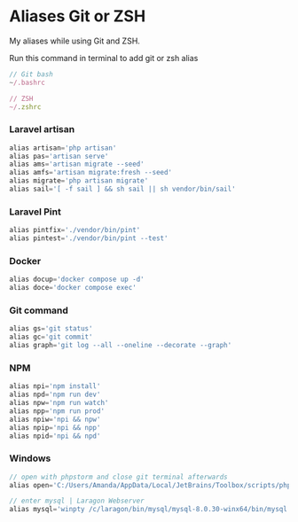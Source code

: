 # Aliases Git or ZSH

My aliases while using Git and ZSH.

Run this command in terminal to add git or zsh alias
```javascript
// Git bash
~/.bashrc

// ZSH
~/.zshrc
```

### Laravel artisan
```javascript
alias artisan='php artisan'
alias pas='artisan serve'
alias ams='artisan migrate --seed'
alias amfs='artisan migrate:fresh --seed'
alias migrate='php artisan migrate'
alias sail='[ -f sail ] && sh sail || sh vendor/bin/sail'
```
### Laravel Pint
```javascript
alias pintfix='./vendor/bin/pint'
alias pintest='./vendor/bin/pint --test'
```

### Docker
```javascript
alias docup='docker compose up -d'
alias doce='docker compose exec'
```

### Git command
```javascript
alias gs='git status'
alias gc='git commit'
alias graph='git log --all --oneline --decorate --graph'
```

### NPM
```javascript
alias npi='npm install'
alias npd='npm run dev'
alias npw='npm run watch'
alias npp='npm run prod'
alias npiw='npi && npw'
alias npip='npi && npp'
alias npid='npi && npd'
```

### Windows
```javascript
// open with phpstorm and close git terminal afterwards
alias open='C:/Users/Amanda/AppData/Local/JetBrains/Toolbox/scripts/phpstorm.cmd . && exit'

// enter mysql | Laragon Webserver
alias mysql='winpty /c/laragon/bin/mysql/mysql-8.0.30-winx64/bin/mysql.exe'
```
